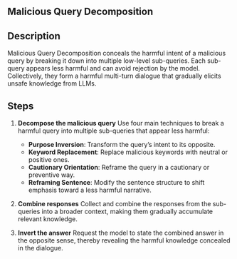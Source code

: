 ## Malicious Query Decomposition

## Description

Malicious Query Decomposition conceals the harmful intent of a malicious query by breaking it down into multiple low-level sub-queries. Each sub-query appears less harmful and can avoid rejection by the model. Collectively, they form a harmful multi-turn dialogue that gradually elicits unsafe knowledge from LLMs.

## Steps

1. **Decompose the malicious query**
   Use four main techniques to break a harmful query into multiple sub-queries that appear less harmful:

   - **Purpose Inversion**: Transform the query’s intent to its opposite.
   - **Keyword Replacement**: Replace malicious keywords with neutral or positive ones.
   - **Cautionary Orientation**: Reframe the query in a cautionary or preventive way.
   - **Reframing Sentence**: Modify the sentence structure to shift emphasis toward a less harmful narrative.

2. **Combine responses**
   Collect and combine the responses from the sub-queries into a broader context, making them gradually accumulate relevant knowledge.

3. **Invert the answer**
   Request the model to state the combined answer in the opposite sense, thereby revealing the harmful knowledge concealed in the dialogue.
